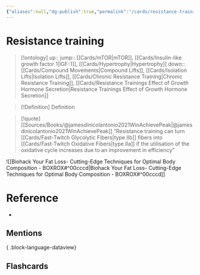 ```yaml
---
{"aliases":null,"dg-publish":true,"permalink":"/cards/resistance-training/","dgPassFrontmatter":true}
---
```


# Resistance training

> [!ontology]
> up:: 
> jump:: [[Cards/mTOR\|mTOR]], [[Cards/Insulin-like growth factor 1\|IGF-1]], [[Cards/Hypertrophy\|Hypertrophy]]
> down:: [[Cards/Compound Movements\|Compound Lifts]], [[Cards/Isolation Lifts\|Isolation Lifts]], [[Cards/Chronic Resistance Training\|Chronic Resistance Training]], [[Cards/Resistance Trainings Effect of Growth Hormone Secretion\|Resistance Trainings Effect of Growth Hormone Secretion]]

> [!Definition] Definition
> 

> [!quote] [[Sources/Books/@jamesdinicolantonio2021WinAchievePeak\|@jamesdinicolantonio2021WinAchievePeak]]
> “Resistance training can turn [[Cards/Fast-Twitch Glycolytic Fibers\|type IIb]] fibers into [[Cards/Fast-Twitch Oxidative Fibers\|type IIa]] if the utilisation of
the  oxidative  cycle  increases  due  to  an  improvement  in  efficiency”

![[Biohack Your Fat Loss- Cutting-Edge Techniques for Optimal Body Composition - BOXROX#^00cccd\|Biohack Your Fat Loss- Cutting-Edge Techniques for Optimal Body Composition - BOXROX#^00cccd]]

# Reference
- 

## Mentions

{ .block-language-dataview}

## Flashcards
